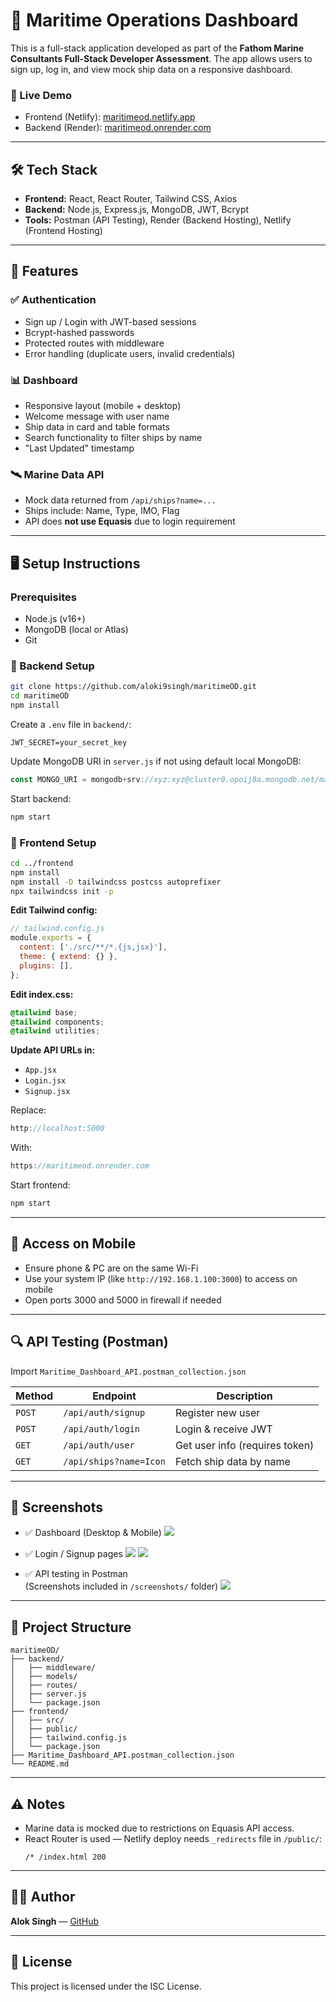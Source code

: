 # 🌊 Maritime Operations Dashboard

This is a full-stack application developed as part of the **Fathom Marine Consultants Full-Stack Developer Assessment**. The app allows users to sign up, log in, and view mock ship data on a responsive dashboard.

### 🔧 Live Demo
- Frontend (Netlify): [maritimeod.netlify.app](https://lively-cascaron-1f549d.netlify.app/login)
- Backend (Render): [maritimeod.onrender.com](https://maritimeod.onrender.com)

---

## 🛠 Tech Stack

- **Frontend:** React, React Router, Tailwind CSS, Axios
- **Backend:** Node.js, Express.js, MongoDB, JWT, Bcrypt
- **Tools:** Postman (API Testing), Render (Backend Hosting), Netlify (Frontend Hosting)

---

## 🚀 Features

### ✅ Authentication
- Sign up / Login with JWT-based sessions
- Bcrypt-hashed passwords
- Protected routes with middleware
- Error handling (duplicate users, invalid credentials)

### 📊 Dashboard
- Responsive layout (mobile + desktop)
- Welcome message with user name
- Ship data in card and table formats
- Search functionality to filter ships by name
- "Last Updated" timestamp

### 🛰 Marine Data API
- Mock data returned from `/api/ships?name=...`
- Ships include: Name, Type, IMO, Flag
- API does **not use Equasis** due to login requirement

---

## 🖥️ Setup Instructions

### Prerequisites
- Node.js (v16+)
- MongoDB (local or Atlas)
- Git

### 🔁 Backend Setup

```bash
git clone https://github.com/aloki9singh/maritimeOD.git
cd maritimeOD
npm install
```

Create a `.env` file in `backend/`:

```
JWT_SECRET=your_secret_key
```

Update MongoDB URI in `server.js` if not using default local MongoDB:

```js
const MONGO_URI = mongodb+srv://xyz:xyz@cluster0.opoij8a.mongodb.net/maritimeod?retryWrites=true&w=majority&appName=Cluster0;
```

Start backend:
```bash
npm start
```

### 🔁 Frontend Setup

```bash
cd ../frontend
npm install
npm install -D tailwindcss postcss autoprefixer
npx tailwindcss init -p
```

**Edit Tailwind config:**
```js
// tailwind.config.js
module.exports = {
  content: ['./src/**/*.{js,jsx}'],
  theme: { extend: {} },
  plugins: [],
};
```

**Edit index.css:**
```css
@tailwind base;
@tailwind components;
@tailwind utilities;
```

**Update API URLs in:**
- `App.jsx`
- `Login.jsx`
- `Signup.jsx`

Replace:
```js
http://localhost:5000
```
With:
```js
https://maritimeod.onrender.com
```

Start frontend:
```bash
npm start
```

---

## 📱 Access on Mobile

- Ensure phone & PC are on the same Wi-Fi
- Use your system IP (like `http://192.168.1.100:3000`) to access on mobile
- Open ports 3000 and 5000 in firewall if needed

---

## 🔍 API Testing (Postman)

Import `Maritime_Dashboard_API.postman_collection.json`

| Method | Endpoint | Description |
|--------|----------|-------------|
| `POST` | `/api/auth/signup` | Register new user |
| `POST` | `/api/auth/login` | Login & receive JWT |
| `GET`  | `/api/auth/user` | Get user info (requires token) |
| `GET`  | `/api/ships?name=Icon` | Fetch ship data by name |

---

## 📸 Screenshots

- ✅ Dashboard (Desktop & Mobile)
![](src/screenshots/dashboard.png)

- ✅ Login / Signup pages
![](src/screenshots/login.png)
![](src/screenshots/mobile%20login.jpeg)
- ✅ API testing in Postman  
(Screenshots included in `/screenshots/` folder)
![](src/screenshots/postman.png)
---

## 📁 Project Structure

```
maritimeOD/
├── backend/
│   ├── middleware/
│   ├── models/
│   ├── routes/
│   ├── server.js
│   └── package.json
├── frontend/
│   ├── src/
│   ├── public/
│   ├── tailwind.config.js
│   └── package.json
├── Maritime_Dashboard_API.postman_collection.json
└── README.md
```

---

## ⚠️ Notes

- Marine data is mocked due to restrictions on Equasis API access.
- React Router is used — Netlify deploy needs `_redirects` file in `/public/`:
  ```
  /* /index.html 200
  ```

---

## 👨‍💻 Author
**Alok Singh** — [GitHub](https://github.com/aloki9singh)

---

## 📜 License
This project is licensed under the ISC License.